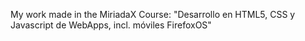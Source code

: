 My work made in the MiriadaX Course: "Desarrollo en HTML5, CSS y Javascript de WebApps, incl. móviles FirefoxOS"
